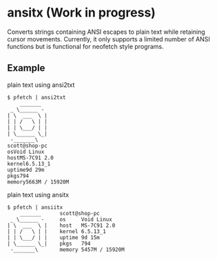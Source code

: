 # ansitx (Work in progress)
Converts strings containing ANSI escapes to plain text while retaining cursor movements.
Currently, it only supports a limited number of ANSI functions but is functional for neofetch style programs.

## Example
plain text using ansi2txt
```console
$ pfetch | ansi2txt
    _______
 _ \______ -
| \  ___  \ |
| | /   \ | |
| | \___/ | |
| \______ \_|
 -_______\
scott@shop-pc
osVoid Linux
hostMS-7C91 2.0
kernel6.5.13_1
uptime9d 29m
pkgs794
memory5663M / 15920M
```

plain text using ansitx
```console
$ pfetch | ansiitx
    _______      scott@shop-pc
 _ \______ -     os     Void Linux
| \  ___  \ |    host   MS-7C91 2.0
| | /   \ | |    kernel 6.5.13_1
| | \___/ | |    uptime 9d 15m
| \______ \_|    pkgs   794
 -_______\       memory 5457M / 15920M
```
